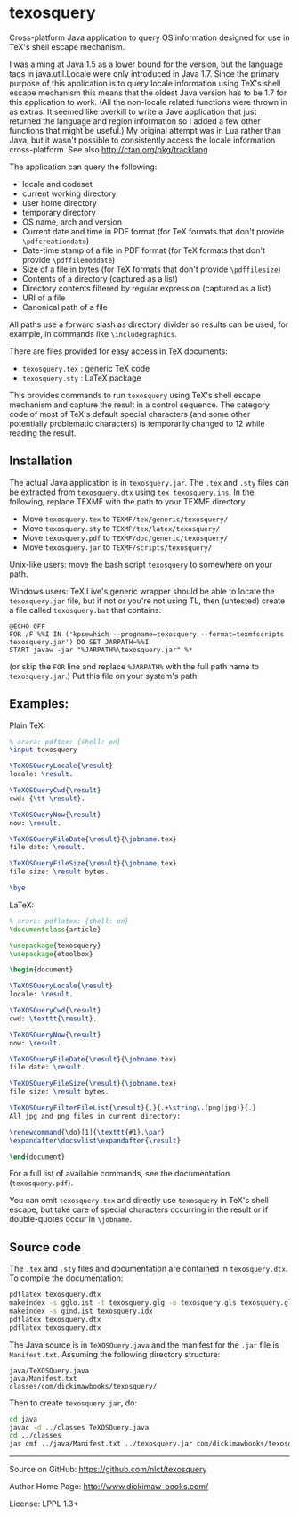 # texosquery
Cross-platform Java application to query OS information designed for use in 
TeX's shell escape mechanism.

I was aiming at Java 1.5 as a lower bound for the version,
but the language tags in java.util.Locale were only introduced
in Java 1.7. Since the primary purpose of this application is
to query locale information using TeX's shell escape mechanism
this means that the oldest Java version has to be 1.7 for this
application to work. (All the non-locale related functions
were thrown in as extras. It seemed like overkill to write a Jave
application that just returned the language and region information
so I added a few other functions that might be useful.)
My original attempt was in Lua rather than Java, but it wasn't
possible to consistently access the locale information
cross-platform. See also http://ctan.org/pkg/tracklang

The application can query the following:

 - locale and codeset
 - current working directory
 - user home directory
 - temporary directory
 - OS name, arch and version
 - Current date and time in PDF format
   (for TeX formats that don't provide `\pdfcreationdate`)
 - Date-time stamp of a file in PDF format
   (for TeX formats that don't provide `\pdffilemoddate`)
 - Size of a file in bytes
   (for TeX formats that don't provide `\pdffilesize`)
 - Contents of a directory (captured as a list)
 - Directory contents filtered by regular expression
   (captured as a list)
 - URI of a file
 - Canonical path of a file

All paths use a forward slash as directory divider so results
can be used, for example, in commands like `\includegraphics`.

There are files provided for easy access in TeX documents:

 - `texosquery.tex` : generic TeX code
 - `texosquery.sty` : LaTeX package

This provides commands to run `texosquery` using TeX's shell
escape mechanism and capture the result in a control sequence.
The category code of most of TeX's default special characters 
(and some other potentially problematic characters) is temporarily 
changed to 12 while reading the result.

## Installation

The actual Java application is in `texosquery.jar`.
The `.tex` and `.sty` files can be extracted from `texosquery.dtx`
using `tex texosquery.ins`. In the following, replace TEXMF with the
path to your TEXMF directory.

 - Move `texosquery.tex` to `TEXMF/tex/generic/texosquery/`
 - Move `texosquery.sty` to `TEXMF/tex/latex/texosquery/`
 - Move `texosquery.pdf` to `TEXMF/doc/generic/texosquery/`
 - Move `texosquery.jar` to `TEXMF/scripts/texosquery/`

Unix-like users: move the bash script `texosquery` to somewhere on
your path.

Windows users: TeX Live's generic wrapper should be able to locate
the `texosquery.jar` file, but if not or you're not using TL,
then (untested) create a file called `texosquery.bat` that contains:
```dos
@ECHO OFF
FOR /F %%I IN ('kpsewhich --progname=texosquery --format=texmfscripts texosquery.jar') DO SET JARPATH=%%I
START javaw -jar "%JARPATH%\texosquery.jar" %*
```
(or skip the `FOR` line and replace `%JARPATH%` with the full path name to 
`texosquery.jar`.) Put this file on your system's path.

## Examples:

Plain TeX:

```tex
% arara: pdftex: {shell: on}
\input texosquery

\TeXOSQueryLocale{\result}
locale: \result.

\TeXOSQueryCwd{\result}
cwd: {\tt \result}.

\TeXOSQueryNow{\result}
now: \result.

\TeXOSQueryFileDate{\result}{\jobname.tex}
file date: \result.

\TeXOSQueryFileSize{\result}{\jobname.tex}
file size: \result bytes.

\bye
```

LaTeX:

```latex
% arara: pdflatex: {shell: on}
\documentclass{article}

\usepackage{texosquery}
\usepackage{etoolbox}

\begin{document}

\TeXOSQueryLocale{\result}
locale: \result.

\TeXOSQueryCwd{\result}
cwd: \texttt{\result}.

\TeXOSQueryNow{\result}
now: \result.

\TeXOSQueryFileDate{\result}{\jobname.tex}
file date: \result.

\TeXOSQueryFileSize{\result}{\jobname.tex}
file size: \result bytes.

\TeXOSQueryFilterFileList{\result}{,}{.+\string\.(png|jpg)}{.}
All jpg and png files in current directory:

\renewcommand{\do}[1]{\texttt{#1}.\par}
\expandafter\docsvlist\expandafter{\result}

\end{document}
```

For a full list of available commands, see the documentation
(`texosquery.pdf`).

You can omit `texosquery.tex` and directly use `texosquery`
in TeX's shell escape, but take care of special characters
occurring in the result or if double-quotes occur in
`\jobname`.

## Source code

The `.tex` and `.sty` files and documentation are contained in
`texosquery.dtx`. To compile the documentation:
```bash
pdflatex texosquery.dtx
makeindex -s gglo.ist -t texosquery.glg -o texosquery.gls texosquery.glo
makeindex -s gind.ist texosquery.idx
pdflatex texosquery.dtx
pdflatex texosquery.dtx
```

The Java source is in `TeXOSQuery.java` and the manifest for the
`.jar` file is `Manifest.txt`. Assuming the following directory
structure:
```
java/TeXOSQuery.java
java/Manifest.txt
classes/com/dickimawbooks/texosquery/
```
Then to create `texosquery.jar`, do:
```bash
cd java 
javac -d ../classes TeXOSQuery.java
cd ../classes
jar cmf ../java/Manifest.txt ../texosquery.jar com/dickimawbooks/texosquery/*.class
```

---

Source on GitHub: https://github.com/nlct/texosquery

Author Home Page: http://www.dickimaw-books.com/

License: LPPL 1.3+
